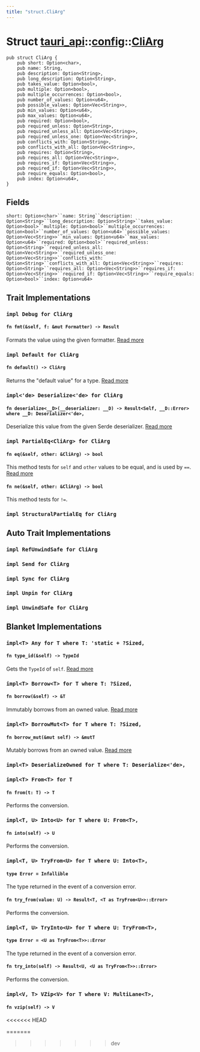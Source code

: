 ```yaml
---
title: "struct.CliArg"
---
```


# Struct [tauri_api](/docs/api/rust/tauri_api/../index.html)::​[config](/docs/api/rust/tauri_api/index.html)::​[CliArg](/docs/api/rust/tauri_api/)

    pub struct CliArg {
        pub short: Option<char>,
        pub name: String,
        pub description: Option<String>,
        pub long_description: Option<String>,
        pub takes_value: Option<bool>,
        pub multiple: Option<bool>,
        pub multiple_occurrences: Option<bool>,
        pub number_of_values: Option<u64>,
        pub possible_values: Option<Vec<String>>,
        pub min_values: Option<u64>,
        pub max_values: Option<u64>,
        pub required: Option<bool>,
        pub required_unless: Option<String>,
        pub required_unless_all: Option<Vec<String>>,
        pub required_unless_one: Option<Vec<String>>,
        pub conflicts_with: Option<String>,
        pub conflicts_with_all: Option<Vec<String>>,
        pub requires: Option<String>,
        pub requires_all: Option<Vec<String>>,
        pub requires_if: Option<Vec<String>>,
        pub required_if: Option<Vec<String>>,
        pub require_equals: Option<bool>,
        pub index: Option<u64>,
    }

## Fields

`short: Option<char>``name: String``description: Option<String>``long_description: Option<String>``takes_value: Option<bool>``multiple: Option<bool>``multiple_occurrences: Option<bool>``number_of_values: Option<u64>``possible_values: Option<Vec<String>>``min_values: Option<u64>``max_values: Option<u64>``required: Option<bool>``required_unless: Option<String>``required_unless_all: Option<Vec<String>>``required_unless_one: Option<Vec<String>>``conflicts_with: Option<String>``conflicts_with_all: Option<Vec<String>>``requires: Option<String>``requires_all: Option<Vec<String>>``requires_if: Option<Vec<String>>``required_if: Option<Vec<String>>``require_equals: Option<bool>``index: Option<u64>`

## Trait Implementations

### `impl Debug for CliArg`

#### `fn fmt(&self, f: &mut Formatter) -> Result`

Formats the value using the given formatter. [Read more](https://doc.rust-lang.org/nightly/core/fmt/trait.Debug.html#tymethod.fmt)

### `impl Default for CliArg`

#### `fn default() -> CliArg`

Returns the "default value" for a type. [Read more](https://doc.rust-lang.org/nightly/core/default/trait.Default.html#tymethod.default)

### `impl<'de> Deserialize<'de> for CliArg`

#### `fn deserialize<__D>(__deserializer: __D) -> Result<Self, __D::Error> where __D: Deserializer<'de>,`

Deserialize this value from the given Serde deserializer. [Read more](/docs/api/rust/tauri_api/../../serde/de/trait.Deserialize.html#tymethod.deserialize)

### `impl PartialEq<CliArg> for CliArg`

#### `fn eq(&self, other: &CliArg) -> bool`

This method tests for `self` and `other` values to be equal, and is used by `==`. [Read more](https://doc.rust-lang.org/nightly/core/cmp/trait.PartialEq.html#tymethod.eq)

#### `fn ne(&self, other: &CliArg) -> bool`

This method tests for `!=`.

### `impl StructuralPartialEq for CliArg`

## Auto Trait Implementations

### `impl RefUnwindSafe for CliArg`

### `impl Send for CliArg`

### `impl Sync for CliArg`

### `impl Unpin for CliArg`

### `impl UnwindSafe for CliArg`

## Blanket Implementations

### `impl<T> Any for T where T: 'static + ?Sized,`

#### `fn type_id(&self) -> TypeId`

Gets the `TypeId` of `self`. [Read more](https://doc.rust-lang.org/nightly/core/any/trait.Any.html#tymethod.type_id)

### `impl<T> Borrow<T> for T where T: ?Sized,`

#### `fn borrow(&self) -> &T`

Immutably borrows from an owned value. [Read more](https://doc.rust-lang.org/nightly/core/borrow/trait.Borrow.html#tymethod.borrow)

### `impl<T> BorrowMut<T> for T where T: ?Sized,`

#### `fn borrow_mut(&mut self) -> &mutT`

Mutably borrows from an owned value. [Read more](https://doc.rust-lang.org/nightly/core/borrow/trait.BorrowMut.html#tymethod.borrow_mut)

### `impl<T> DeserializeOwned for T where T: Deserialize<'de>,`

### `impl<T> From<T> for T`

#### `fn from(t: T) -> T`

Performs the conversion.

### `impl<T, U> Into<U> for T where U: From<T>,`

#### `fn into(self) -> U`

Performs the conversion.

### `impl<T, U> TryFrom<U> for T where U: Into<T>,`

#### `type Error = Infallible`

The type returned in the event of a conversion error.

#### `fn try_from(value: U) -> Result<T, <T as TryFrom<U>>::Error>`

Performs the conversion.

### `impl<T, U> TryInto<U> for T where U: TryFrom<T>,`

#### `type Error = <U as TryFrom<T>>::Error`

The type returned in the event of a conversion error.

#### `fn try_into(self) -> Result<U, <U as TryFrom<T>>::Error>`

Performs the conversion.

### `impl<V, T> VZip<V> for T where V: MultiLane<T>,`

#### `fn vzip(self) -> V`
<<<<<<< HEAD
      
=======
>>>>>>> dev
